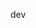 dev
<!---
barry-mcockiner/barry-mcockiner is a ✨ special ✨ repository because its `README.md` (this file) appears on your GitHub profile.
You can click the Preview link to take a look at your changes.
--->
